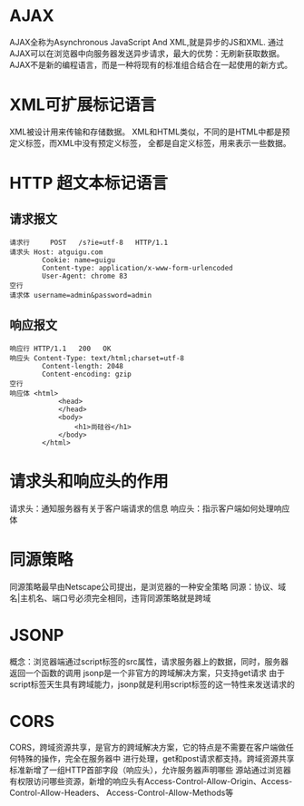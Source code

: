 # AJAX
AJAX全称为Asynchronous JavaScript And XML,就是异步的JS和XML.
通过AJAX可以在浏览器中向服务器发送异步请求，最大的优势：无刷新获取数据。
AJAX不是新的编程语言，而是一种将现有的标准组合结合在一起使用的新方式。

# XML可扩展标记语言
XML被设计用来传输和存储数据。
XML和HTML类似，不同的是HTML中都是预定义标签，而XML中没有预定义标签，
全都是自定义标签，用来表示一些数据。

# HTTP 超文本标记语言
## 请求报文
```
请求行 	POST   /s?ie=utf-8   HTTP/1.1
请求头	Host: atguigu.com
		Cookie: name=guigu
		Content-type: application/x-www-form-urlencoded
		User-Agent: chrome 83
空行
请求体	username=admin&password=admin
```

## 响应报文
```
响应行	HTTP/1.1   200   OK
响应头	Content-Type: text/html;charset=utf-8
		Content-length: 2048
		Content-encoding: gzip
空行		
响应体	<html>
			<head>
			</head>
			<body>
				<h1>尚硅谷</h1>
			</body>
		</html>
```

# 请求头和响应头的作用
请求头：通知服务器有关于客户端请求的信息
响应头：指示客户端如何处理响应体

# 同源策略
同源策略最早由Netscape公司提出，是浏览器的一种安全策略
同源：协议、域名|主机名、端口号必须完全相同，违背同源策略就是跨域

# JSONP
概念：浏览器端通过script标签的src属性，请求服务器上的数据，同时，服务器返回一个函数的调用
jsonp是一个非官方的跨域解决方案，只支持get请求
由于script标签天生具有跨域能力，jsonp就是利用script标签的这一特性来发送请求的

# CORS
CORS，跨域资源共享，是官方的跨域解决方案，它的特点是不需要在客户端做任何特殊的操作，完全在服务器中
进行处理，get和post请求都支持。跨域资源共享标准新增了一组HTTP首部字段（响应头），允许服务器声明哪些
源站通过浏览器有权限访问哪些资源，新增的响应头有Access-Control-Allow-Origin、Access-Control-Allow-Headers、
Access-Control-Allow-Methods等